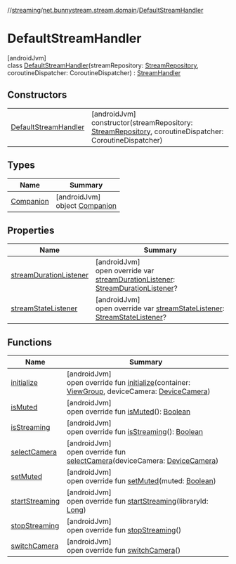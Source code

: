 //[streaming](../../../index.md)/[net.bunnystream.stream.domain](../index.md)/[DefaultStreamHandler](index.md)

# DefaultStreamHandler

[androidJvm]\
class [DefaultStreamHandler](index.md)(streamRepository: [StreamRepository](../-stream-repository/index.md), coroutineDispatcher: CoroutineDispatcher) : [StreamHandler](../-stream-handler/index.md)

## Constructors

| | |
|---|---|
| [DefaultStreamHandler](-default-stream-handler.md) | [androidJvm]<br>constructor(streamRepository: [StreamRepository](../-stream-repository/index.md), coroutineDispatcher: CoroutineDispatcher) |

## Types

| Name | Summary |
|---|---|
| [Companion](-companion/index.md) | [androidJvm]<br>object [Companion](-companion/index.md) |

## Properties

| Name | Summary |
|---|---|
| [streamDurationListener](stream-duration-listener.md) | [androidJvm]<br>open override var [streamDurationListener](stream-duration-listener.md): [StreamDurationListener](../../net.bunnystream.stream/-stream-duration-listener/index.md)? |
| [streamStateListener](stream-state-listener.md) | [androidJvm]<br>open override var [streamStateListener](stream-state-listener.md): [StreamStateListener](../../net.bunnystream.stream/-stream-state-listener/index.md)? |

## Functions

| Name | Summary |
|---|---|
| [initialize](initialize.md) | [androidJvm]<br>open override fun [initialize](initialize.md)(container: [ViewGroup](https://developer.android.com/reference/kotlin/android/view/ViewGroup.html), deviceCamera: [DeviceCamera](../../net.bunnystream.stream/-device-camera/index.md)) |
| [isMuted](is-muted.md) | [androidJvm]<br>open override fun [isMuted](is-muted.md)(): [Boolean](https://kotlinlang.org/api/latest/jvm/stdlib/kotlin/-boolean/index.html) |
| [isStreaming](is-streaming.md) | [androidJvm]<br>open override fun [isStreaming](is-streaming.md)(): [Boolean](https://kotlinlang.org/api/latest/jvm/stdlib/kotlin/-boolean/index.html) |
| [selectCamera](select-camera.md) | [androidJvm]<br>open override fun [selectCamera](select-camera.md)(deviceCamera: [DeviceCamera](../../net.bunnystream.stream/-device-camera/index.md)) |
| [setMuted](set-muted.md) | [androidJvm]<br>open override fun [setMuted](set-muted.md)(muted: [Boolean](https://kotlinlang.org/api/latest/jvm/stdlib/kotlin/-boolean/index.html)) |
| [startStreaming](start-streaming.md) | [androidJvm]<br>open override fun [startStreaming](start-streaming.md)(libraryId: [Long](https://kotlinlang.org/api/latest/jvm/stdlib/kotlin/-long/index.html)) |
| [stopStreaming](stop-streaming.md) | [androidJvm]<br>open override fun [stopStreaming](stop-streaming.md)() |
| [switchCamera](switch-camera.md) | [androidJvm]<br>open override fun [switchCamera](switch-camera.md)() |
